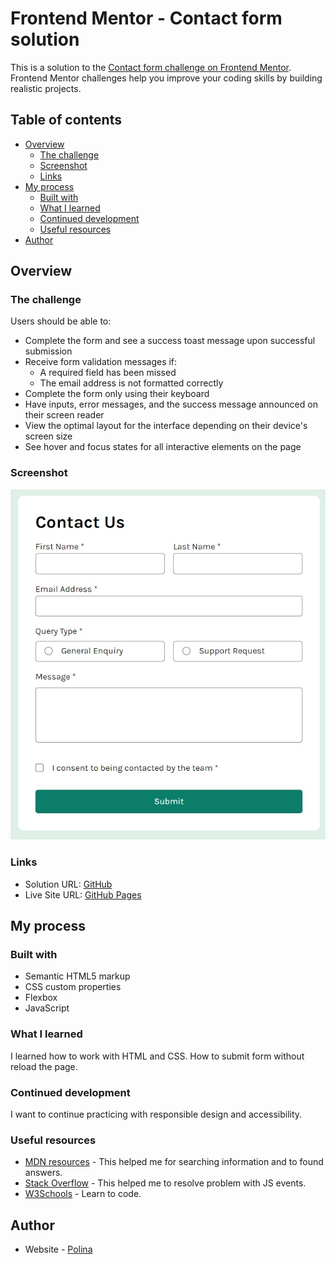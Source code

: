 # Frontend Mentor - Contact form solution

This is a solution to the [Contact form challenge on Frontend Mentor](https://www.frontendmentor.io/challenges/contact-form--G-hYlqKJj). Frontend Mentor challenges help you improve your coding skills by building realistic projects. 

## Table of contents

- [Overview](#overview)
  - [The challenge](#the-challenge)
  - [Screenshot](#screenshot)
  - [Links](#links)
- [My process](#my-process)
  - [Built with](#built-with)
  - [What I learned](#what-i-learned)
  - [Continued development](#continued-development)
  - [Useful resources](#useful-resources)
- [Author](#author)

## Overview

### The challenge

Users should be able to:

- Complete the form and see a success toast message upon successful submission
- Receive form validation messages if:
  - A required field has been missed
  - The email address is not formatted correctly
- Complete the form only using their keyboard
- Have inputs, error messages, and the success message announced on their screen reader
- View the optimal layout for the interface depending on their device's screen size
- See hover and focus states for all interactive elements on the page

### Screenshot

![](./resources/images/contact-form-screenshot.jpg)

### Links

- Solution URL: [GitHub](https://github.com/polinagusakova/Contact-form-main)
- Live Site URL: [GitHub Pages](https://polinagusakova.github.io/Contact-form-main/)

## My process

### Built with

- Semantic HTML5 markup
- CSS custom properties
- Flexbox
- JavaScript

### What I learned

I learned how to work with HTML and CSS. How to submit form without reload the page.

### Continued development

I want to continue practicing with responsible design and accessibility.

### Useful resources

- [MDN resources](https://developer.mozilla.org/en-US/) - This helped me for searching information and to found answers.
- [Stack Overflow](https://stackoverflow.com/) - This helped me to resolve problem with JS events.
- [W3Schools](https://www.w3schools.com/) - Learn to code.

## Author

- Website - [Polina](https://github.com/polinagusakova)
